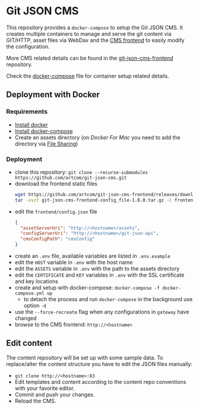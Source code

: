 # Git JSON CMS

This repository provides a `docker-compose` to setup the Git JSON CMS. It creates multiple containers to manage and serve the git content via GIT/HTTP, asset files via WebDav and the [CMS frontend](https://github.com/artcom/git-json-cms-frontend) to easily modify the configuration.

More CMS related details can be found in the [git-json-cms-frontend](https://github.com/artcom/git-json-cms-frontend) repository.

Check the [docker-compose](./docker-compose.yml) file for container setup related details.

## Deployment with Docker

### Requirements
* [Install docker](https://www.digitalocean.com/community/tutorials/how-to-install-and-use-docker-on-ubuntu-20-04)
* [Install docker-compose](https://www.digitalocean.com/community/tutorials/how-to-install-and-use-docker-compose-on-ubuntu-20-04)
* Create an assets directory (on _Docker For Mac_ you need to add the directory via [File Sharing](https://docs.docker.com/docker-for-mac/))

### Deployment
* clone this repository: `git clone --recurse-submodules https://github.com/artcom/git-json-cms.git`
* download the frontend static files
  ```bash
  wget https://github.com/artcom/git-json-cms-frontend/releases/download/config_file-1.0.0/git-json-cms-frontend-config_file-1.0.0.tar.gz
  tar -xvzf git-json-cms-frontend-config_file-1.0.0.tar.gz -C frontend
  ```
* edit the `frontend/config.json` file
  ```json
  {
    "assetServerUri": "http://<hostname>/assets",
    "configServerUri": "http://<hostname>/git-json-api",
    "cmsConfigPath": "cmsConfig"
  }
  ```
* create an `.env` file, available variables are listed in `.env.example`
* edit the `HOST` variable in `.env` with the host name
* edit the `ASSETS` variable in `.env` with the path to the assets directory
* edit the `CERTIFICATE` and `KEY` variables in `.env` with the SSL certificate and key locations
* create and setup with docker-compose: `docker-compose -f docker-compose.yml up`
  * to detach the process and run `docker-compose` in the background use option `-d`
* use the `--force-recreate` flag when any configurations in `gateway` have changed
* browse to the CMS frontend: `http://<hostname>`

## Edit content
The content repository will be set up with some sample data. To replace/alter the content structure you have to edit the JSON files manually:
* `git clone http://<hostname>:83`
* Edit templates and content according to the content repo conventions with your favorite editor.
* Commit and push your changes.
* Reload the CMS.
